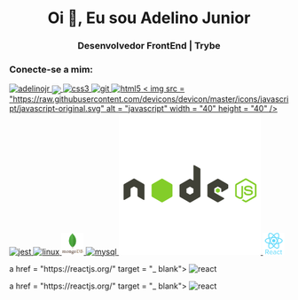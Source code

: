<h1 align = "center"> Oi 👋, Eu sou Adelino Junior </h1>
<h3 align = "center"> Desenvolvedor FrontEnd | Trybe </h3>

<h3 align = "left"> Conecte-se a mim: </h3>
<p align = "left">
<a href = "https://linkedin.com/in/adelinojr" target = "em branco "> <img align =" center "src =" https://raw.githubusercontent.com/rahuldkjain/github-profile-readme-generator/master/src/images/icons/Social/linked-in-alt.svg " alt = "adelinojr" height = "30" width = "40" /> </a>
<a href="https://instagram.com/delino_jr" target="blank"> <img align = "center" src = "https: //raw.githubusercontent.



<p align = "left"> <a href="https://www.w3schools.com/css/" target="_blank"> <img src = "https://raw.githubusercontent.com/devicons/devicon /master/icons/css3/css3-original-wordmark.svg "alt =" css3 "width =" 40 "height =" 40 "/> </a> <a href =" https://git-scm.com / "target =" _ blank "> <img src =" https://www.vectorlogo.zone/logos/git-scm/git-scm-icon.svg "alt =" git "width =" 40 "height =" 40 "/> </a> <a href="https://www.w3.org/html/" target="_blank"> <img src =" https://raw.githubusercontent.com/devicons/devicon /master/icons/html5/html5-original-wordmark.svg "alt ="html5 "width =" 40 "height =" 40 "/> </a> <a href="https://developer.mozilla.org/en-US/docs/Web/JavaScript" target="_blank"> < img src = "https://raw.githubusercontent.com/devicons/devicon/master/icons/javascript/javascript-original.svg" alt = "javascript" width = "40" height = "40" /> </ a > <a href="https://jestjs.io" target="_blank"> <img src = "https://www.vectorlogo.zone/logos/jestjsio/jestjsio-icon.svg" alt = "jest" width = "40" height = "40" /> </a> <a href="https://www.linux.org/" target="_blank"> <img src = "https: //raw.githubusercontent .com / devicons / devicon / master / icons / linux / linux-original.svg "alt =" linux "width =" 40 "height =" 40 "/> </a> <a href =" https: // www. mongodb.com/ "target =" _ blank "> <img src =" https://raw.githubusercontent.com/devicons/devicon/master/icons/mongodb/mongodb-original-wordmark.svg "alt =" mongodb "largura = "40" height = "40" /> </a> <a href="https://www.mysql.com/" target="_blank"> <img src = "https: //raw.githubusercontent. com / devicons / devicon / master / icons / mysql / mysql-original-wordmark.svg "alt =" mysql "width =" 40 "height =" 40 "/> </a> <a href =" https: // nodejs.org "target = "_ blank"> <img src = "https://raw.githubusercontent.com/devicons/devicon/master/icons/nodejs/nodejs-original-wordmark.svg" alt = "nodejs" largura = "40" altura = "40" /> </a> <a href="https://reactjs.org/" target="_blank"> <img src = "https://raw.githubusercontent.com/devicons/devicon/master /icons/react/react-original-wordmark.svg "alt =" react "width =" 40 "height =" 40 "/> </a> </p>a href = "https://reactjs.org/" target = "_ blank"> <img src = "https://raw.githubusercontent.com/devicons/devicon/master/icons/react/react-original-wordmark. svg "alt =" react "width =" 40 "height =" 40 "/> </a> </p>a href = "https://reactjs.org/" target = "_ blank"> <img src = "https://raw.githubusercontent.com/devicons/devicon/master/icons/react/react-original-wordmark. svg "alt =" react "width =" 40 "height =" 40 "/> </a> </p>

